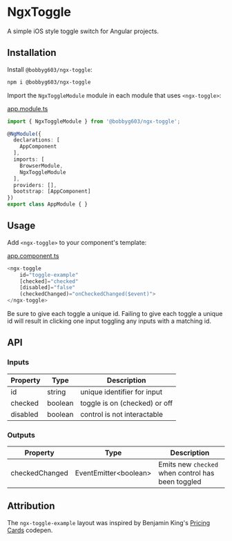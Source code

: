 # NgxToggle

A simple iOS style toggle switch for Angular projects.

## Installation

Install `@bobbyg603/ngx-toggle`:

```sh
npm i @bobbyg603/ngx-toggle
```

Import the `NgxToggleModule` module in each module that uses `<ngx-toggle>`:

[app.module.ts](https://github.com/bobbyg603/ngx-toggle/blob/main/projects/ngx-toggle-example/src/app/app.module.ts)
```ts
import { NgxToggleModule } from '@bobbyg603/ngx-toggle';

@NgModule({
  declarations: [
    AppComponent
  ],
  imports: [
    BrowserModule,
    NgxToggleModule
  ],
  providers: [],
  bootstrap: [AppComponent]
})
export class AppModule { }
```

## Usage

Add `<ngx-toggle>` to your component's template:

[app.component.ts](https://github.com/bobbyg603/ngx-toggle/blob/139148ac2d6f18f69777835686fbfd44766d58d1/projects/ngx-toggle-example/src/app/app.component.html#L12)
```ts
<ngx-toggle 
    id="toggle-example"
    [checked]="checked"
    [disabled]="false"
    (checkedChanged)="onCheckedChanged($event)">
</ngx-toggle>
```

Be sure to give each toggle a unique id. Failing to give each toggle a unique id will result in clicking one input toggling any inputs with a matching id.

## API

### Inputs
| Property | Type    | Description                   |
|----------|-------- |-------------------------------|
| id       | string  | unique identifier for input   |
| checked  | boolean | toggle is on (checked) or off |
| disabled | boolean | control is not interactable   |

### Outputs
| Property       | Type                    | Description                                       |
|----------------|-------------------------|---------------------------------------------------|
| checkedChanged | EventEmitter\<boolean\> | Emits new `checked` when control has been toggled |

## Attribution

The `ngx-toggle-example` layout was inspired by Benjamin King's [Pricing Cards](https://codepen.io/bballinben/pen/wyLjvm) codepen.